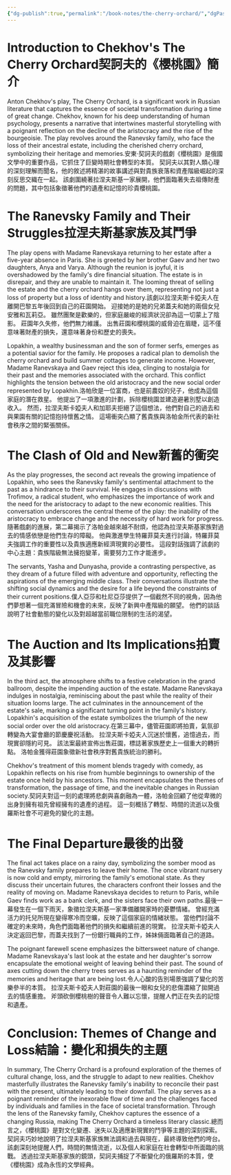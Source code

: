 ```yaml
---
{"dg-publish":true,"permalink":"/book-notes/the-cherry-orchard/","dgPassFrontmatter":true}
---
```


# Introduction to Chekhov's The Cherry Orchard契訶夫的《櫻桃園》簡介

Anton Chekhov's play, The Cherry Orchard, is a significant work in Russian literature that captures the essence of societal transformation during a time of great change. Chekhov, known for his deep understanding of human psychology, presents a narrative that intertwines masterful storytelling with a poignant reflection on the decline of the aristocracy and the rise of the bourgeoisie. The play revolves around the Ranevsky family, who face the loss of their ancestral estate, including the cherished cherry orchard, symbolizing their heritage and memories.安東‧契訶夫的戲劇《櫻桃園》是俄國文學中的重要作品，它抓住了巨變時期社會轉型的本質。 契訶夫以其對人類心理的深刻理解而聞名，他的敘述將精湛的故事講述與對貴族衰落和資產階級崛起的深刻反思交織在一起。 該劇圍繞著拉涅夫斯基一家展開，他們面臨著失去祖傳財產的問題，其中包括象徵著他們的遺產和記憶的珍貴櫻桃園。

# The Ranevsky Family and Their Struggles拉涅夫斯基家族及其鬥爭

The play opens with Madame Ranevskaya returning to her estate after a five-year absence in Paris. She is greeted by her brother Gaev and her two daughters, Anya and Varya. Although the reunion is joyful, it is overshadowed by the family's dire financial situation. The estate is in disrepair, and they are unable to maintain it. The looming threat of selling the estate and the cherry orchard hangs over them, representing not just a loss of property but a loss of identity and history.該劇以拉涅夫斯卡婭夫人在離開巴黎五年後回到自己的莊園開始。 迎接她的是她的兄弟蓋夫和她的兩個女兒安雅和瓦莉亞。 雖然團聚是歡樂的，但家庭嚴峻的經濟狀況卻為這一切蒙上了陰影。 莊園年久失修，他們無力維護。 出售莊園和櫻桃園的威脅迫在眉睫，這不僅意味著財產的損失，還意味著身份和歷史的喪失。

Lopakhin, a wealthy businessman and the son of former serfs, emerges as a potential savior for the family. He proposes a radical plan to demolish the cherry orchard and build summer cottages to generate income. However, Madame Ranevskaya and Gaev reject this idea, clinging to nostalgia for their past and the memories associated with the orchard. This conflict highlights the tension between the old aristocracy and the new social order represented by Lopakhin.洛帕欣是一位富商，也是前農奴的兒子，他成為這個家庭的潛在救星。 他提出了一項激進的計劃，拆除櫻桃園並建造避暑別墅以創造收入。 然而，拉涅夫斯卡婭夫人和加耶夫拒絕了這個想法，他們對自己的過去和與果園有關的記憶抱持懷舊之情。 這場衝突凸顯了舊貴族與洛帕金所代表的新社會秩序之間的緊張關係。

# The Clash of Old and New新舊的衝突

As the play progresses, the second act reveals the growing impatience of Lopakhin, who sees the Ranevsky family's sentimental attachment to the past as a hindrance to their survival. He engages in discussions with Trofimov, a radical student, who emphasizes the importance of work and the need for the aristocracy to adapt to the new economic realities. This conversation underscores the central theme of the play: the inability of the aristocracy to embrace change and the necessity of hard work for progress.隨著戲劇的進展，第二幕揭示了洛帕金越來越不耐煩，他認為拉涅夫斯基家族對過去的情感依戀是他們生存的障礙。 他與激進學生特羅菲莫夫進行討論，特羅菲莫夫強調工作的重要性以及貴族適應新經濟現實的必要性。 這段對話強調了該劇的中心主題：貴族階級無法擁抱變革，需要努力工作才能進步。

The servants, Yasha and Dunyasha, provide a contrasting perspective, as they dream of a future filled with adventure and opportunity, reflecting the aspirations of the emerging middle class. Their conversations illustrate the shifting social dynamics and the desire for a life beyond the constraints of their current positions.僕人亞莎和杜尼亞莎提供了一個截然不同的視角，因為他們夢想著一個充滿冒險和機會的未來，反映了新興中產階級的願望。 他們的談話說明了社會動態的變化以及對超越當前職位限制的生活的渴望。

# The Auction and Its Implications拍賣及其影響

In the third act, the atmosphere shifts to a festive celebration in the grand ballroom, despite the impending auction of the estate. Madame Ranevskaya indulges in nostalgia, reminiscing about the past while the reality of their situation looms large. The act culminates in the announcement of the estate's sale, marking a significant turning point in the family's history. Lopakhin's acquisition of the estate symbolizes the triumph of the new social order over the old aristocracy.在第三幕中，儘管莊園即將拍賣，氣氛卻轉變為大宴會廳的節慶慶祝活動。 拉涅夫斯卡婭夫人沉迷於懷舊，追憶過去，而現實卻隱約可見。 該法案最終宣佈出售莊園，標誌著家族歷史上一個重大的轉折點。 洛帕金獲得莊園象徵新社會秩序對舊貴族統治的勝利。

Chekhov's treatment of this moment blends tragedy with comedy, as Lopakhin reflects on his rise from humble beginnings to ownership of the estate once held by his ancestors. This moment encapsulates the themes of transformation, the passage of time, and the inevitable changes in Russian society.契訶夫對這一刻的處理將悲劇與喜劇融為一體，洛帕金回顧了他從卑微的出身到擁有祖先曾經擁有的遺產的過程。 這一刻概括了轉型、時間的流逝以及俄羅斯社會不可避免的變化的主題。

# The Final Departure最後的出發

The final act takes place on a rainy day, symbolizing the somber mood as the Ranevsky family prepares to leave their home. The once vibrant nursery is now cold and empty, mirroring the family's emotional state. As they discuss their uncertain futures, the characters confront their losses and the reality of moving on. Madame Ranevskaya decides to return to Paris, while Gaev finds work as a bank clerk, and the sisters face their own paths.最後一幕發生在一個下雨天，象徵拉涅夫斯基一家準備離開家時的憂鬱情緒。 曾經充滿活力的托兒所現在變得寒冷而空曠，反映了這個家庭的情緒狀態。 當他們討論不確定的未來時，角色們面臨著他們的損失和繼續前進的現實。 拉涅夫斯卡婭夫人決定返回巴黎，而蓋夫找到了一份銀行職員的工作，姊妹倆面臨著自己的道路。

The poignant farewell scene emphasizes the bittersweet nature of change. Madame Ranevskaya's last look at the estate and her daughter's sorrow encapsulate the emotional weight of leaving behind their past. The sound of axes cutting down the cherry trees serves as a haunting reminder of the memories and heritage that are being lost.令人心酸的告別場景強調了變化的苦樂參半的本質。 拉涅夫斯卡婭夫人對莊園的最後一眼和女兒的悲傷濃縮了拋開過去的情感重擔。 斧頭砍倒櫻桃樹的聲音令人難以忘懷，提醒人們正在失去的記憶和遺產。

# Conclusion: Themes of Change and Loss結論：變化和損失的主題

In summary, The Cherry Orchard is a profound exploration of the themes of cultural change, loss, and the struggle to adapt to new realities. Chekhov masterfully illustrates the Ranevsky family's inability to reconcile their past with the present, ultimately leading to their downfall. The play serves as a poignant reminder of the inexorable flow of time and the challenges faced by individuals and families in the face of societal transformation. Through the lens of the Ranevsky family, Chekhov captures the essence of a changing Russia, making The Cherry Orchard a timeless literary classic.總而言之，《櫻桃園》是對文化變遷、迷失以及適應新現實的鬥爭等主題的深刻探索。 契訶夫巧妙地說明了拉涅夫斯基家族無法調和過去與現在，最終導致他們的垮台。 該劇深刻地提醒人們，時間的無情流逝，以及個人和家庭在社會轉型中所面臨的挑戰。 透過拉涅夫斯基家族的鏡頭，契訶夫捕捉了不斷變化的俄羅斯的本質，使《櫻桃園》成為永恆的文學經典。